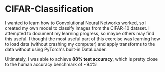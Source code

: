 # CIFAR-Classification

I wanted to learn how to Convolutional Neural Networks worked, so I created my own model to classify images from the CIFAR-10 dataset. I attempted to document my learning progress, so maybe others may find this useful. I thought the most useful part of this exercise was learning how to load data (without crashing my computer) and apply transforms to the data without using PyTorch's built-in DataLoader. 

Ultimately, I was able to achieve **88% test accuracy**, which is pretty close to the human accuracy benchmark of ~94%!
